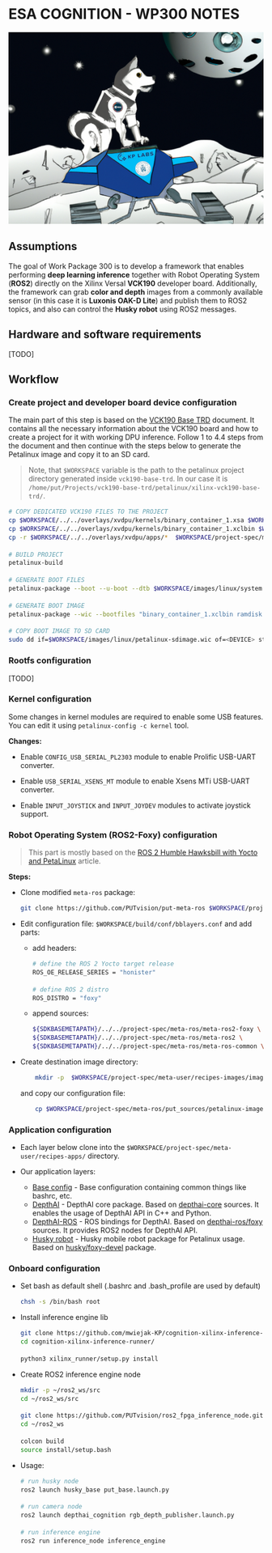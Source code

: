 # ESA COGNITION - WP300 NOTES

![husky_on_the_moon](./README_files/husky_on_the_moon.jpg)

## Assumptions

The goal of Work Package 300 is to develop a framework that enables performing **deep learning inference** together with Robot Operating System (**ROS2**) directly on the Xilinx Versal **VCK190** developer board. Additionally, the framework can grab **color and depth** images from a commonly available sensor (in this case it is **Luxonis OAK-D Lite**) and publish them to ROS2 topics, and also can control the **Husky robot** using ROS2 messages.

## Hardware and software requirements

[TODO]

## Workflow

### Create project and developer board device configuration

The main part of this step is based on the [VCK190 Base TRD](https://xilinx.github.io/vck190-base-trd/2022.1/html/index.html) document. It contains all the necessary information about the VCK190 board and how to create a project for it with working DPU inference. Follow 1 to 4.4 steps from the document and then continue with the steps below to generate the Petalinux image and copy it to an SD card.

> Note, that `$WORKSPACE` variable is the path to the petalinux project directory generated inside `vck190-base-trd`. In our case it is `/home/put/Projects/vck190-base-trd/petalinux/xilinx-vck190-base-trd/`.

```bash
# COPY DEDICATED VCK190 FILES TO THE PROJECT
cp $WORKSPACE/../../overlays/xvdpu/kernels/binary_container_1.xsa $WORKSPACE/project-spec/hw-description/system.xsa
cp $WORKSPACE/../../overlays/xvdpu/kernels/binary_container_1.xclbin $WORKSPACE/images/linux/
cp -r $WORKSPACE/../../overlays/xvdpu/apps/*  $WORKSPACE/project-spec/meta-base-trd/recipes-apps

# BUILD PROJECT
petalinux-build

# GENERATE BOOT FILES
petalinux-package --boot --u-boot --dtb $WORKSPACE/images/linux/system.dtb --qemu-rootfs no --force

# GENERATE BOOT IMAGE
petalinux-package --wic --bootfiles "binary_container_1.xclbin ramdisk.cpio.gz.u-boot boot.scr Image BOOT.BIN"

# COPY BOOT IMAGE TO SD CARD
sudo dd if=$WORKSPACE/images/linux/petalinux-sdimage.wic of=<DEVICE> status=progress conv=sync
```

### Rootfs configuration

[TODO]

### Kernel configuration

Some changes in kernel modules are required to enable some USB features. You can edit it using `petalinux-config -c kernel` tool.

**Changes:**

 - Enable `CONFIG_USB_SERIAL_PL2303` module to enable Prolific USB-UART converter.

 - Enable `USB_SERIAL_XSENS_MT` module to enable Xsens MTi USB-UART converter.

 - Enable `INPUT_JOYSTICK` and `INPUT_JOYDEV` modules to activate joystick support. 

### Robot Operating System (ROS2-Foxy) configuration

> This part is mostly based on the [ROS 2 Humble Hawksbill with Yocto and PetaLinux](https://news.accelerationrobotics.com/ros2-humble-yocto-petalinux/) article.

**Steps:**  

- Clone modified `meta-ros` package:
    
    ```bash
    git clone https://github.com/PUTvision/put-meta-ros $WORKSPACE/project-spec/meta-ros
    ```

- Edit configuration file: `$WORKSPACE/build/conf/bblayers.conf` and add parts:

    - add headers: 
        ```bash
        # define the ROS 2 Yocto target release
        ROS_OE_RELEASE_SERIES = "honister"

        # define ROS 2 distro
        ROS_DISTRO = "foxy"
        ```

    - append sources:
        ```bash
        ${SDKBASEMETAPATH}/../../project-spec/meta-ros/meta-ros2-foxy \
        ${SDKBASEMETAPATH}/../../project-spec/meta-ros/meta-ros2 \
        ${SDKBASEMETAPATH}/../../project-spec/meta-ros/meta-ros-common \
        ```

- Create destination image directory:  
    ```bash
        mkdir -p  $WORKSPACE/project-spec/meta-user/recipes-images/images
    ```
    and copy our configuration file:  
    ```bash
        cp $WORKSPACE/project-spec/meta-ros/put_sources/petalinux-image-minimal.bbappend $WORKSPACE/project-spec/meta-user/recipes-images/images/`
    ```

### Application configuration

* Each layer below clone into the `$WORKSPACE/project-spec/meta-user/recipes-apps/` directory.

* Our application layers:

    - [Base config](https://github.com/PUTvision/put-meta-base-config) - Base configuration containing common things like bashrc, etc.
    - [DepthAI](https://github.com/PUTvision/put-meta-depthai-core) - DepthAI core package. Based on [depthai-core](https://github.com/luxonis/depthai-core) sources. It enables the usage of DepthAI API in C++ and Python. 
    - [DepthAI-ROS](https://github.com/PUTvision/put-meta-depthai-ros) - ROS bindings for DepthAI. Based on [depthai-ros/foxy](github.com/luxonis/depthai-ros) sources. It provides ROS2 nodes for DepthAI API.
    - [Husky robot](https://github.com/PUTvision/put-meta-husky) - Husky mobile robot package for Petalinux usage. Based on [husky/foxy-devel](https://github.com/husky/husky/tree/foxy-devel) package. 

### Onboard configuration

* Set bash as default shell (.bashrc and .bash_profile are used by default)

    ```bash
    chsh -s /bin/bash root
    ```

* Install inference engine lib

    ```bash
    git clone https://github.com/mwiejak-KP/cognition-xilinx-inference-runner.git
    cd cognition-xilinx-inference-runner/

    python3 xilinx_runner/setup.py install
    ```

* Create ROS2 inference engine node
    ```bash
    mkdir -p ~/ros2_ws/src
    cd ~/ros2_ws/src

    git clone https://github.com/PUTvision/ros2_fpga_inference_node.git inference_node/
    cd ~/ros2_ws

    colcon build
    source install/setup.bash
    ```

* Usage:
    ```bash
    # run husky node
    ros2 launch husky_base put_base.launch.py

    # run camera node
    ros2 launch depthai_cognition rgb_depth_publisher.launch.py

    # run inference engine
    ros2 run inference_node inference_engine 
    ```
